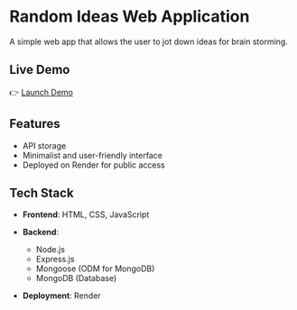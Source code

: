 # Random Ideas Web Application

A simple web app that allows the user to jot down ideas for brain storming.

## Live Demo

👉 [Launch Demo](https://randomideas-fm8a.onrender.com/)

## Features
- API storage
- Minimalist and user-friendly interface  
- Deployed on Render for public access  

## Tech Stack

- **Frontend**: HTML, CSS, JavaScript
- **Backend**:
  - Node.js
  - Express.js
  - Mongoose (ODM for MongoDB)
  - MongoDB (Database)

- **Deployment**: Render


